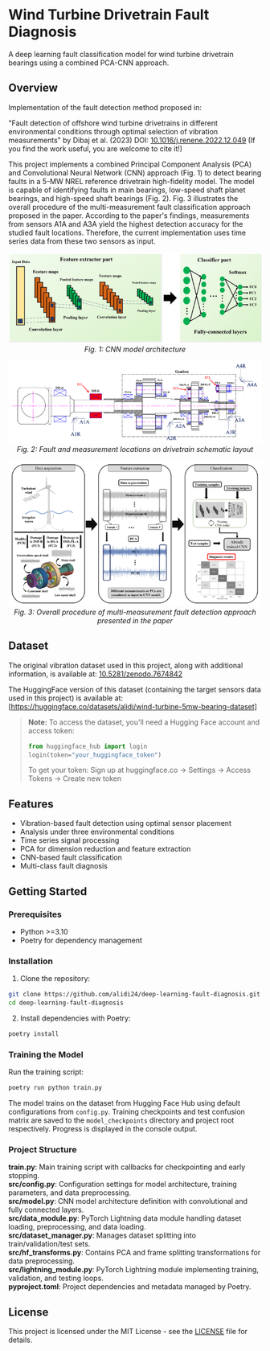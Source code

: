 # Wind Turbine Drivetrain Fault Diagnosis

A deep learning fault classification model for wind turbine drivetrain bearings using a combined PCA-CNN approach.

## Overview

Implementation of the fault detection method proposed in:

"Fault detection of offshore wind turbine drivetrains in different environmental conditions through optimal selection of vibration measurements" by Dibaj et al. (2023)
DOI: [10.1016/j.renene.2022.12.049](https://doi.org/10.1016/j.renene.2022.12.049)
(If you find the work useful, you are welcome to cite it!)


This project implements a combined Principal Component Analysis (PCA) and Convolutional Neural Network (CNN) approach (Fig. 1) to detect bearing faults in a 5-MW NREL reference drivetrain high-fidelity model. The model is capable of identifying faults in main bearings, low-speed shaft planet bearings, and high-speed shaft bearings (Fig. 2). Fig. 3 illustrates the overall procedure of the multi-measurement fault classification approach proposed in the paper. According to the paper's findings, measurements from sensors A1A and A3A yield the highest detection accuracy for the studied fault locations. Therefore, the current implementation uses time series data from these two sensors as input.


<p align="center">
  <img src="figures/cnn-arch.png" alt="CNN model architecture">
  <br>
  <em>Fig. 1: CNN model architecture</em>
</p>

<p align="center">
  <img src="figures/gearbox-schematic.png" alt="Drivetrain schematic layout">
  <br>
  <em>Fig. 2: Fault and measurement locations on drivetrain schematic layout</em>
</p>

<p align="center">
  <img src="figures/overall-procedure.png" alt="Multi-measurement fault detection approach">
  <br>
  <em>Fig. 3: Overall procedure of multi-measurement fault detection approach presented in the paper</em>
</p>


## Dataset

The original vibration dataset used in this project, along with additional information, is available at: 
[10.5281/zenodo.7674842](https://doi.org/10.5281/zenodo.7674842)

The HuggingFace version of this dataset (containing the target sensors data used in this project) is available at:
[https://huggingface.co/datasets/alidi/wind-turbine-5mw-bearing-dataset]

> **Note:** To access the dataset, you'll need a Hugging Face account and access token:
> ```python
> from huggingface_hub import login
> login(token="your_huggingface_token")
> ```
> To get your token: Sign up at huggingface.co → Settings → Access Tokens → Create new token

## Features

- Vibration-based fault detection using optimal sensor placement
- Analysis under three environmental conditions
- Time series signal processing
- PCA for dimension reduction and feature extraction
- CNN-based fault classification
- Multi-class fault diagnosis
  

## Getting Started

### Prerequisites
- Python >=3.10
- Poetry for dependency management

### Installation
1. Clone the repository:
```bash
git clone https://github.com/alidi24/deep-learning-fault-diagnosis.git
cd deep-learning-fault-diagnosis
```

2. Install dependencies with Poetry:
```bash
poetry install
```

### Training the Model
Run the training script:
```bash
poetry run python train.py
```

The model trains on the dataset from Hugging Face Hub using default configurations from `config.py`. Training checkpoints and test confusion matrix are saved to the `model_checkpoints` directory and project root respectively. Progress is displayed in the console output.

### Project Structure
**train.py**: Main training script with callbacks for checkpointing and early stopping.  
**src/config.py**: Configuration settings for model architecture, training parameters, and data preprocessing.  
**src/model.py**: CNN model architecture definition with convolutional and fully connected layers.  
**src/data_module.py**: PyTorch Lightning data module handling dataset loading, preprocessing, and data loading.  
**src/dataset_manager.py**: Manages dataset splitting into train/validation/test sets.  
**src/hf_transforms.py**: Contains PCA and frame splitting transformations for data preprocessing.  
**src/lightning_module.py**: PyTorch Lightning module implementing training, validation, and testing loops.  
**pyproject.toml**: Project dependencies and metadata managed by Poetry.


## License

This project is licensed under the MIT License - see the [LICENSE](LICENSE) file for details.




